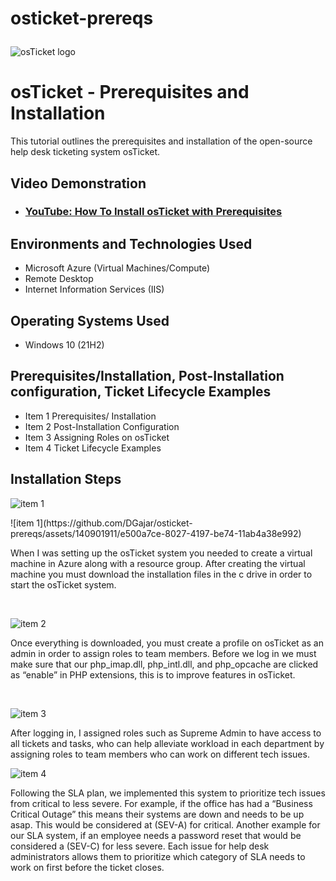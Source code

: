 # osticket-prereqs<p align="center">
<img src="https://i.imgur.com/Clzj7Xs.png" alt="osTicket logo"/>
</p>

<h1>osTicket - Prerequisites and Installation</h1>
This tutorial outlines the prerequisites and installation of the open-source help desk ticketing system osTicket.<br />


<h2>Video Demonstration</h2>

- ### [YouTube: How To Install osTicket with Prerequisites](https://www.youtube.com)

<h2>Environments and Technologies Used</h2>

- Microsoft Azure (Virtual Machines/Compute)
- Remote Desktop
- Internet Information Services (IIS)

<h2>Operating Systems Used </h2>

- Windows 10</b> (21H2)

<h2>Prerequisites/Installation, Post-Installation configuration, Ticket Lifecycle Examples  </h2>

- Item 1 Prerequisites/ Installation
- Item 2 Post-Installation Configuration 
- Item 3 Assigning Roles on osTicket 
- Item 4 Ticket Lifecycle Examples


<h2>Installation Steps</h2>

![item 1](https://github.com/DGajar/osticket-prereqs/assets/140901911/e500a7ce-8027-4197-be74-11ab4a38e992)



<p>
![item 1](https://github.com/DGajar/osticket-prereqs/assets/140901911/e500a7ce-8027-4197-be74-11ab4a38e992)
</p>
<p>
When I was setting up the osTicket system you needed to create a virtual machine in Azure along with a resource group. After creating the virtual machine you must download the installation files in the c drive in order to start the osTicket system.
</p>
<br />

![item 2](https://github.com/DGajar/osticket-prereqs/assets/140901911/dc59f914-94a8-4ab4-bc12-a44b17463951)
</p>
<p>
Once everything is downloaded, you must create a profile on osTicket as an admin in order to assign roles to team members. Before we log in we must make sure that our php_imap.dll, php_intl.dll, and php_opcache are clicked as “enable” in PHP extensions, this is to improve features in osTicket.
</p>
<br />

<p>

![item 3](https://github.com/DGajar/osticket-prereqs/assets/140901911/1fa8a4b9-9822-4930-a61e-24f7434d738f)

</p>
<p>
After logging in, I assigned roles such as Supreme Admin to have access to all tickets and tasks, who can help alleviate workload in each department by assigning roles to team members  who can work on different tech issues. 
<br />

</p>
<p>
  
</p>
<p>


<p>
<p>

![item 4](https://github.com/DGajar/osticket-prereqs/assets/140901911/1e54e2f0-df28-4cfd-b18f-904c94a0b348)

Following the SLA plan, we implemented this system to prioritize tech issues from critical to less severe.  For example, if the office has had a “Business Critical Outage” this means their systems are down and 
needs to be up asap. This would be considered at (SEV-A) for critical. Another example for our SLA system, if an employee needs a password reset that would be considered a (SEV-C) for less severe. Each issue for 
help desk administrators allows them to prioritize which category of SLA needs to work on first before the ticket closes.
</p>
<br />

  


